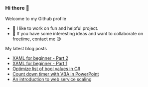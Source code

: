 ### Hi there 👋

Welcome to my Github profile

- 🎉 I like to work on fun and helpful project.
- 💬 If you have some interesting ideas and want to collaborate on freetime, contact me 😉

My latest blog posts
<!-- BLOG-POST-LIST:START -->
- [XAML for beginner - Part 2](https://huntertran.ca/2023/06/25/XAML-for-beginner-Part-2/)
- [XAML for beginner - Part 1](https://huntertran.ca/2023/06/24/XAML-for-beginner-Part-1/)
- [Optimize list of bool values in C#](https://huntertran.ca/2022/04/24/Optimize-list-of-bool-values-in-C/)
- [Count down timer with VBA in PowerPoint](https://huntertran.ca/2022/04/17/Count-down-timer-with-VBA-in-PowerPoint/)
- [An introduction to web service scaling](https://huntertran.ca/2022/01/22/An-introduction-to-web-service-scaling/)
<!-- BLOG-POST-LIST:END -->
